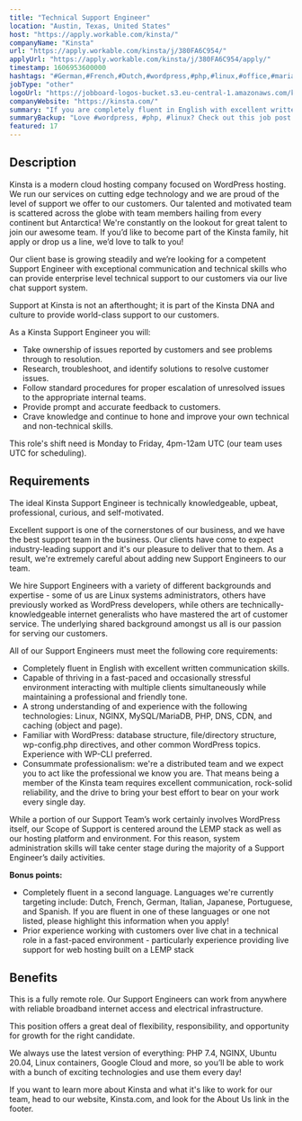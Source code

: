```yaml
---
title: "Technical Support Engineer"
location: "Austin, Texas, United States"
host: "https://apply.workable.com/kinsta/"
companyName: "Kinsta"
url: "https://apply.workable.com/kinsta/j/380FA6C954/"
applyUrl: "https://apply.workable.com/kinsta/j/380FA6C954/apply/"
timestamp: 1606953600000
hashtags: "#German,#French,#Dutch,#wordpress,#php,#linux,#office,#mariadb,#mysql,#English"
jobType: "other"
logoUrl: "https://jobboard-logos-bucket.s3.eu-central-1.amazonaws.com/kinsta"
companyWebsite: "https://kinsta.com/"
summary: "If you are completely fluent in English with excellent written communication skills, consider applying to Kinsta's job post for a new technical support engineer."
summaryBackup: "Love #wordpress, #php, #linux? Check out this job post!"
featured: 17
---
```


## Description

Kinsta is a modern cloud hosting company focused on WordPress hosting. We run our services on cutting edge technology and we are proud of the level of support we offer to our customers. Our talented and motivated team is scattered across the globe with team members hailing from every continent but Antarctica! We're constantly on the lookout for great talent to join our awesome team. If you’d like to become part of the Kinsta family, hit apply or drop us a line, we’d love to talk to you!

Our client base is growing steadily and we’re looking for a competent Support Engineer with exceptional communication and technical skills who can provide enterprise level technical support to our customers via our live chat support system.

Support at Kinsta is not an afterthought; it is part of the Kinsta DNA and culture to provide world-class support to our customers.

As a Kinsta Support Engineer you will:

*   Take ownership of issues reported by customers and see problems through to resolution.
*   Research, troubleshoot, and identify solutions to resolve customer issues.
*   Follow standard procedures for proper escalation of unresolved issues to the appropriate internal teams.
*   Provide prompt and accurate feedback to customers.
*   Crave knowledge and continue to hone and improve your own technical and non-technical skills.

This role's shift need is Monday to Friday, 4pm-12am UTC (our team uses UTC for scheduling).

## Requirements

The ideal Kinsta Support Engineer is technically knowledgeable, upbeat, professional, curious, and self-motivated.

Excellent support is one of the cornerstones of our business, and we have the best support team in the business. Our clients have come to expect industry-leading support and it's our pleasure to deliver that to them. As a result, we're extremely careful about adding new Support Engineers to our team.

We hire Support Engineers with a variety of different backgrounds and expertise - some of us are Linux systems administrators, others have previously worked as WordPress developers, while others are technically-knowledgeable internet generalists who have mastered the art of customer service. The underlying shared background amongst us all is our passion for serving our customers.

All of our Support Engineers must meet the following core requirements:

*   Completely fluent in English with excellent written communication skills.
*   Capable of thriving in a fast-paced and occasionally stressful environment interacting with multiple clients simultaneously while maintaining a professional and friendly tone.
*   A strong understanding of and experience with the following technologies: Linux, NGINX, MySQL/MariaDB, PHP, DNS, CDN, and caching (object and page).
*   Familiar with WordPress: database structure, file/directory structure, wp-config.php directives, and other common WordPress topics. Experience with WP-CLI preferred.
*   Consummate professionalism: we're a distributed team and we expect you to act like the professional we know you are. That means being a member of the Kinsta team requires excellent communication, rock-solid reliability, and the drive to bring your best effort to bear on your work every single day.

While a portion of our Support Team’s work certainly involves WordPress itself, our Scope of Support is centered around the LEMP stack as well as our hosting platform and environment. For this reason, system administration skills will take center stage during the majority of a Support Engineer’s daily activities.

**Bonus points:**

*   Completely fluent in a second language. Languages we're currently targeting include: Dutch, French, German, Italian, Japanese, Portuguese, and Spanish. If you are fluent in one of these languages or one not listed, please highlight this information when you apply!
*   Prior experience working with customers over live chat in a technical role in a fast-paced environment - particularly experience providing live support for web hosting built on a LEMP stack

## Benefits

This is a fully remote role. Our Support Engineers can work from anywhere with reliable broadband internet access and electrical infrastructure.

This position offers a great deal of flexibility, responsibility, and opportunity for growth for the right candidate.

We always use the latest version of everything: PHP 7.4, NGINX, Ubuntu 20.04, Linux containers, Google Cloud and more, so you’ll be able to work with a bunch of exciting technologies and use them every day!

If you want to learn more about Kinsta and what it's like to work for our team, head to our website, Kinsta.com, and look for the About Us link in the footer.
